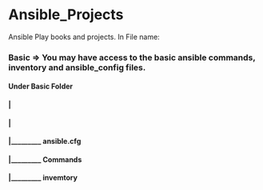 # Ansible_Projects
Ansible Play books and projects.
In File name:
### Basic => You may have access to the basic ansible commands, inventory and ansible_config files.
#### Under Basic Folder
#### | 
#### |
#### |_________ ansible.cfg
#### |_________ Commands
#### |_________ invemtory
